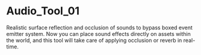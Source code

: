 # Audio_Tool_01
Realistic surface reflection and occlusion of sounds to bypass boxed event emitter system. Now you can place sound effects directly on assets within the world, and this tool will take care of applying occlusion or reverb in real-time.
